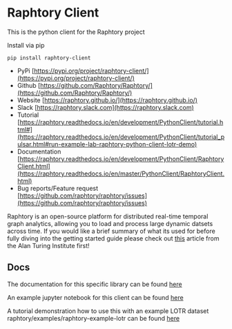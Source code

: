 # Raphtory Client

This is the python client for the Raphtory project

Install via pip 

`pip install raphtory-client` 

* PyPi [https://pypi.org/project/raphtory-client/](https://pypi.org/project/raphtory-client/)
* Github [https://github.com/Raphtory/Raphtory/](https://github.com/Raphtory/Raphtory/)
* Website [https://raphtory.github.io/](https://raphtory.github.io/)
* Slack [https://raphtory.slack.com](https://raphtory.slack.com)
* Tutorial [https://raphtory.readthedocs.io/en/development/PythonClient/tutorial.html#](https://raphtory.readthedocs.io/en/development/PythonClient/tutorial_pulsar.html#run-example-lab-raphtory-python-client-lotr-demo)
* Documentation [https://raphtory.readthedocs.io/en/development/PythonClient/RaphtoryClient.html](https://raphtory.readthedocs.io/en/master/PythonClient/RaphtoryClient.html)
* Bug reports/Feature request [https://github.com/raphtory/raphtory/issues](https://github.com/raphtory/raphtory/issues)


Raphtory is an open-source platform for distributed real-time temporal graph analytics, 
allowing you to load and process large dynamic datsets across time. If you would like a 
brief summary of what its used for before fully diving into the getting started guide please 
check out [this](https://www.turing.ac.uk/blog/just-add-time-dizzying-potential-dynamic-graphs) 
article from the Alan Turing Institute first!

## Docs

The documentation for this specific library can 
be found [here](https://raphtory.readthedocs.io/en/development/PythonClient/RaphtoryClient.html) 

An example jupyter notebook for this client can be found [here](https://raphtory.readthedocs.io/en/development/PythonClient/tutorial_pulsar.html#run-example-lab-raphtory-python-client-lotr-demo)

A tutorial demonstration how to use this with an example LOTR dataset raphtory/examples/raphtory-example-lotr can be found [here](https://github.com/Raphtory/Raphtory/tree/master/examples/raphtory-example-lotr)

